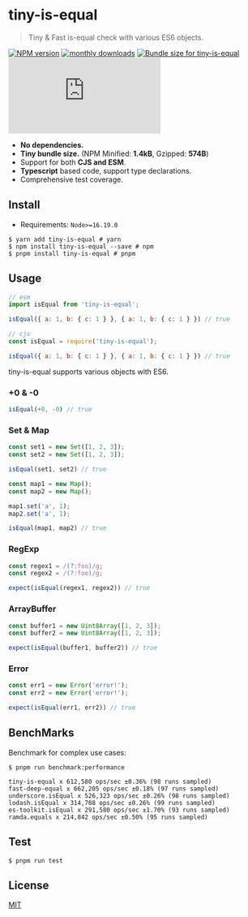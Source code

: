 # tiny-is-equal

> Tiny & Fast is-equal check with various ES6 objects.

[![NPM version](https://img.shields.io/npm/v/tiny-is-equal.svg?style=flat)](https://www.npmjs.com/package/tiny-is-equal) [![monthly downloads](https://img.shields.io/npm/dm/tiny-is-equal.svg?maxAge=3600)](https://npmjs.com/package/tiny-is-equal)
<a href="https://pkg-size.dev/tiny-is-equal"><img src="https://pkg-size.dev/badge/bundle/1359" title="Bundle size for tiny-is-equal"></a> [![bundle size](http://img.badgesize.io/https://unpkg.com/tiny-is-equal/dist/index.js?compression=gzip)](https://unpkg.com/tiny-is-equal/dist/index.js)

- **No dependencies.**
- **Tiny bundle size.** (NPM Minified: **1.4kB**, Gzipped: **574B**)
- Support for both **CJS and ESM**.
- **Typescript** based code, support type declarations.
- Comprehensive test coverage.

## Install

- Requirements: `Node>=16.19.0`

```shell
$ yarn add tiny-is-equal # yarn
$ npm install tiny-is-equal --save # npm
$ pnpm install tiny-is-equal # pnpm
```

## Usage

```javascript
// esm
import isEqual from 'tiny-is-equal';

isEqual({ a: 1, b: { c: 1 } }, { a: 1, b: { c: 1 } }) // true

// cjs
const isEqual = require('tiny-is-equal');

isEqual({ a: 1, b: { c: 1 } }, { a: 1, b: { c: 1 } }) // true
```

tiny-is-equal supports various objects with ES6.

### +0 & -0

```javascript
isEqual(+0, -0) // true
```

### Set & Map

```javascript
const set1 = new Set([1, 2, 3]);
const set2 = new Set([1, 2, 3]);

isEqual(set1, set2) // true

const map1 = new Map();
const map2 = new Map();

map1.set('a', 1);
map2.set('a', 1);

isEqual(map1, map2) // true
```

### RegExp

```javascript
const regex1 = /(?:foo)/g;
const regex2 = /(?:foo)/g;

expect(isEqual(regex1, regex2)) // true
```

### ArrayBuffer

```javascript
const buffer1 = new Uint8Array([1, 2, 3]);
const buffer2 = new Uint8Array([1, 2, 3]);

expect(isEqual(buffer1, buffer2)) // true
```

### Error

```javascript
const err1 = new Error('error!');
const err2 = new Error('error!');

expect(isEqual(err1, err2)) // true
```

## BenchMarks

Benchmark for complex use cases:
```shell
$ pnpm run benchmark:performance

tiny-is-equal x 612,580 ops/sec ±0.36% (98 runs sampled)
fast-deep-equal x 662,205 ops/sec ±0.18% (97 runs sampled)
underscore.isEqual x 526,323 ops/sec ±0.26% (98 runs sampled)
lodash.isEqual x 314,708 ops/sec ±0.26% (99 runs sampled)
es-toolkit.isEqual x 291,580 ops/sec ±1.70% (93 runs sampled)
ramda.equals x 214,842 ops/sec ±0.50% (95 runs sampled)
```

## Test

```shell
$ pnpm run test
```

## License

[MIT](https://github.com/eunbae0/tiny-is-equal/blob/main/LICENSE)
